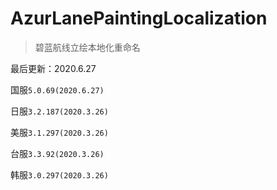 # AzurLanePaintingLocalization
> 碧蓝航线立绘本地化重命名

最后更新：2020.6.27

国服`5.0.69(2020.6.27)`

日服`3.2.187(2020.3.26)`

美服`3.1.297(2020.3.26)`

台服`3.3.92(2020.3.26)`

韩服`3.0.297(2020.3.26)`